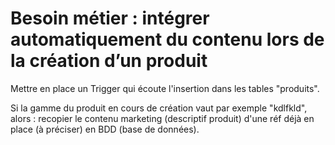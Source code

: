 # Besoin métier : intégrer automatiquement du contenu lors de la création d’un produit

Mettre en place un Trigger qui écoute l'insertion dans les tables "produits".

Si la gamme du produit en cours de création vaut par exemple  "kdlfkld", alors : recopier le contenu marketing (descriptif produit) d'une réf déjà en place (à préciser) en BDD (base de données).
